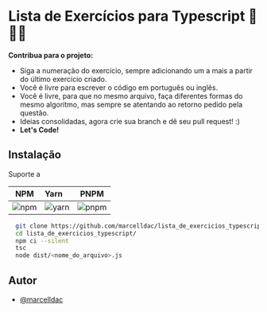 
# Lista de Exercícios para Typescript 💙💙💙

__Contribua para o projeto:__

- Siga a numeração do exercício, sempre adicionando um a mais a partir do último exercício criado.
- Você é livre para escrever o código em português ou inglês.
- Você é livre, para que no mesmo arquivo, faça diferentes formas do mesmo algoritmo, mas sempre se atentando ao retorno pedido pela questão.
- Ideias consolidadas, agora crie sua branch e dê seu pull request! :)
- __Let's Code!__
## Instalação

Suporte a

| NPM   | Yarn | PNPM   | 
|----------|:---------|:--------:|
| ![npm](https://img.shields.io/badge/npm-CB3837?style=for-the-badge&logo=npm&logoColor=white) | ![yarn](https://img.shields.io/badge/yarn-%232C8EBB.svg?style=for-the-badge&logo=yarn&logoColor=white) | ![pnpm](https://img.shields.io/badge/pnpm-%234a4a4a.svg?style=for-the-badge&logo=pnpm&logoColor=f69220) 

```bash
  git clone https://github.com/marcelldac/lista_de_exercicios_typescript
  cd lista_de_exercicios_typescript/
  npm ci --silent
  tsc
  node dist/<nome_do_arquivo>.js
```
    
## Autor

- [@marcelldac](https://www.github.com/marcelldac)

